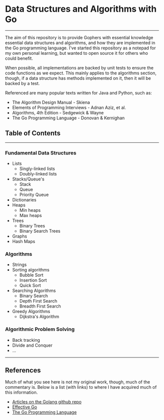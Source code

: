 # Data Structures and Algorithms with Go

<hr>

The aim of this repository is to provide Gophers with essential knowledge essential data structures and algorithms, and
how they are implemented in the Go programming language. I've started this repository as a notepad for my own personal
learning, but wanted to open source it for others who could benefit.

When possible, all implementations are backed by unit tests to ensure the code functions as we expect. This mainly
applies to the algorithms section, though, if a data structure has methods implemented on it, then it will be backed by
a test.

Referenced are many popular texts written for Java and Python, such as:

- The Algorithm Design Manual - Skiena
- Elements of Programming Interviews - Adnan Aziz, et al.
- Algorithms, 4th Edition - Sedgewick & Wayne
- The Go Programming Language - Donovan & Kernighan

## Table of Contents

<hr>

### Fundamental Data Structures

- Lists
  - Singly-linked lists
  - Doubly-linked lists
- Stacks/Queue's
  - Stack
  - Queue
  - Priority Queue
- Dictionaries
- Heaps
  - Min heaps
  - Max heaps
- Trees
  - Binary Trees
  - Binary Search Trees
- Graphs
- Hash Maps

### Algorithms

- Strings
- Sorting algorithms
  - Bubble Sort
  - Insertion Sort
  - Quick Sort
- Searching Algorithms
  - Binary Search
  - Depth First Search
  - Breadth First Search
- Greedy Algorithms
  - Dijkstra's Algorithm

### Algorithmic Problem Solving

- Back tracking
- Divide and Conquer
- ...

<hr>

## References

Much of what you see here is not my original work, though, much of the commentary is. Below is a list (with links) to
where I have acquired much of this information.

- [Articles on the Golang github repo](https://github.com/golang/go/wiki/Articles#table-of-contents)
- [Effective Go](https://go.dev/doc/effective_go#introduction)
- [The Go Programming Language](https://www.gopl.io/)